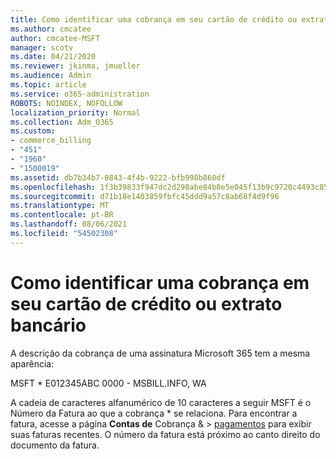```yaml
---
title: Como identificar uma cobrança em seu cartão de crédito ou extrato bancário
ms.author: cmcatee
author: cmcatee-MSFT
manager: scotv
ms.date: 04/21/2020
ms.reviewer: jkinma, jmueller
ms.audience: Admin
ms.topic: article
ms.service: o365-administration
ROBOTS: NOINDEX, NOFOLLOW
localization_priority: Normal
ms.collection: Adm_O365
ms.custom:
- commerce_billing
- "451"
- "1960"
- "1500019"
ms.assetid: db7b34b7-0843-4f4b-9222-bfb998b860df
ms.openlocfilehash: 1f3b39833f947dc2d298abe84b8e5e045f13b9c9720c4493c85273ea5afa2ebb
ms.sourcegitcommit: d71b18e1403859fbfc45ddd9a57c8ab68f4d9f96
ms.translationtype: MT
ms.contentlocale: pt-BR
ms.lasthandoff: 08/06/2021
ms.locfileid: "54502308"
---
```

# <a name="how-to-identify-a-charge-on-your-credit-card-or-bank-statement"></a>Como identificar uma cobrança em seu cartão de crédito ou extrato bancário

A descrição da cobrança de uma assinatura Microsoft 365 tem a mesma aparência:
  
MSFT \* E012345ABC 0000 - MSBILL.INFO, WA
  
A cadeia de caracteres alfanumérico de 10 caracteres a seguir MSFT é o Número da Fatura ao que a cobrança \* se relaciona. Para encontrar a fatura, acesse a página **Contas de** Cobrança & \> [pagamentos](https://go.microsoft.com/fwlink/p/?linkid=848039) para exibir suas faturas recentes. O número da fatura está próximo ao canto direito do documento da fatura.